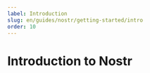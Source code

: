 ```yaml
---
label: Introduction
slug: en/guides/nostr/getting-started/intro
order: 10
---
```


# Introduction to Nostr
